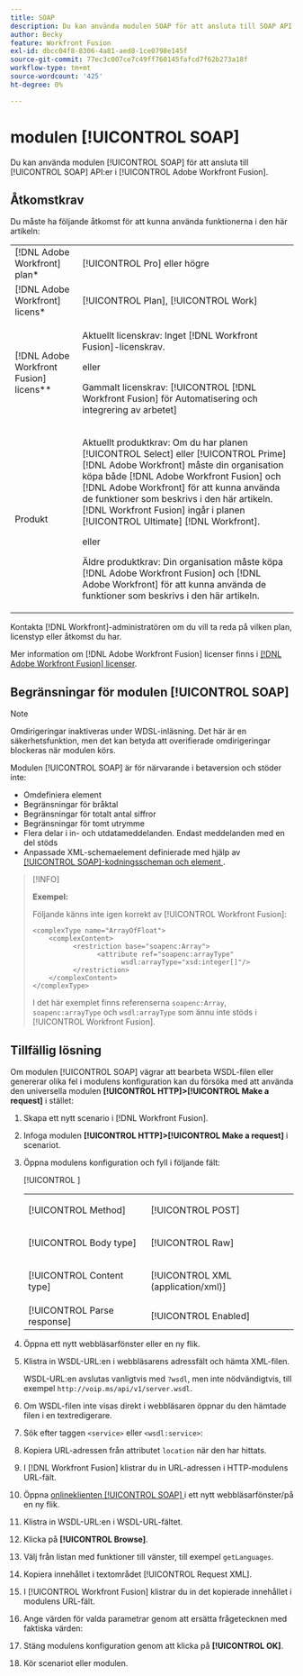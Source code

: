 ```yaml
---
title: SOAP
description: Du kan använda modulen SOAP för att ansluta till SOAP API:er i Adobe Workfront Fusion.
author: Becky
feature: Workfront Fusion
exl-id: dbcc04f8-8306-4a81-aed8-1ce0798e145f
source-git-commit: 77ec3c007ce7c49ff760145fafcd7f62b273a18f
workflow-type: tm+mt
source-wordcount: '425'
ht-degree: 0%

---
```


# modulen [!UICONTROL SOAP]

Du kan använda modulen [!UICONTROL SOAP] för att ansluta till [!UICONTROL SOAP] API:er i [!UICONTROL Adobe Workfront Fusion].

## Åtkomstkrav

Du måste ha följande åtkomst för att kunna använda funktionerna i den här artikeln:

<table style="table-layout:auto"> 
 <col> 
 <col> 
 <tbody> 
  <tr> 
   <td role="rowheader">[!DNL Adobe Workfront] plan*</td>
  <td> <p>[!UICONTROL Pro] eller högre</p> </td>
  </tr> 
  <tr data-mc-conditions=""> 
   <td role="rowheader">[!DNL Adobe Workfront] licens*</td>
   <td> <p>[!UICONTROL Plan], [!UICONTROL Work]</p> </td> 
  </tr> 
  <tr> 
   <td role="rowheader">[!DNL Adobe Workfront Fusion] licens**</td> 
   <td>
   <p>Aktuellt licenskrav: Inget [!DNL Workfront Fusion]-licenskrav.</p>
   <p>eller</p>
   <p>Gammalt licenskrav: [!UICONTROL [!DNL Workfront Fusion] för Automatisering och integrering av arbetet] </p>
   </td> 
  </tr> 
  <tr> 
   <td role="rowheader">Produkt</td> 
   <td>
   <p>Aktuellt produktkrav: Om du har planen [!UICONTROL Select] eller [!UICONTROL Prime] [!DNL Adobe Workfront] måste din organisation köpa både [!DNL Adobe Workfront Fusion] och [!DNL Adobe Workfront] för att kunna använda de funktioner som beskrivs i den här artikeln. [!DNL Workfront Fusion] ingår i planen [!UICONTROL Ultimate] [!DNL Workfront].</p>
   <p>eller</p>
   <p>Äldre produktkrav: Din organisation måste köpa [!DNL Adobe Workfront Fusion] och [!DNL Adobe Workfront] för att kunna använda de funktioner som beskrivs i den här artikeln.</p>
   </td> 
  </tr> 
 </tbody> 
</table>

Kontakta [!DNL Workfront]-administratören om du vill ta reda på vilken plan, licenstyp eller åtkomst du har.

Mer information om [!DNL Adobe Workfront Fusion] licenser finns i [[!DNL Adobe Workfront Fusion] licenser](/help/workfront-fusion/set-up-and-manage-workfront-fusion/licensing-operations-overview/license-automation-vs-integration.md).

## Begränsningar för modulen [!UICONTROL SOAP]

>[!NOTE]
>
>Omdirigeringar inaktiveras under WDSL-inläsning. Det här är en säkerhetsfunktion, men det kan betyda att overifierade omdirigeringar blockeras när modulen körs.

Modulen [!UICONTROL SOAP] är för närvarande i betaversion och stöder inte:

* Omdefiniera element
* Begränsningar för bråktal
* Begränsningar för totalt antal siffror
* Begränsningar för tomt utrymme
* Flera delar i in- och utdatameddelanden. Endast meddelanden med en del stöds
* Anpassade XML-schemaelement definierade med hjälp av [[!UICONTROL SOAP]-kodningsscheman och element ](https://schemas.xmlsoap.org).

>[!INFO]
>
>**Exempel:**
>  
>Följande känns inte igen korrekt av [!UICONTROL Workfront Fusion]:
>
>```
><complexType name="ArrayOfFloat">
>     <complexContent>
>           <restriction base="soapenc:Array">
>                 <attribute ref="soapenc:arrayType"
>                       wsdl:arrayType="xsd:integer[]"/>
>           </restriction>
>     </complexContent>
></complexType>
>```
>
>I det här exemplet finns referenserna `soapenc:Array`, `soapenc:arrayType` och `wsdl:arrayType` som ännu inte stöds i [!UICONTROL Workfront Fusion].

## Tillfällig lösning

Om modulen [!UICONTROL SOAP] vägrar att bearbeta WSDL-filen eller genererar olika fel i modulens konfiguration kan du försöka med att använda den universella modulen **[!UICONTROL HTTP]>[!UICONTROL Make a request]** i stället:

1. Skapa ett nytt scenario i [!DNL Workfront Fusion].
1. Infoga modulen **[!UICONTROL HTTP]>[!UICONTROL Make a request]** i scenariot.
1. Öppna modulens konfiguration och fyll i följande fält:

   <table style="table-layout:auto"> 
    <col> 
    <col> 
    <tbody> 
     <tr> 
      <td role="rowheader">[!UICONTROL Method]</td> 
      <td> <p>[!UICONTROL POST]</p> </td> 
     </tr> 
     <tr data-mc-conditions=""> 
      <td role="rowheader">[!UICONTROL Body type]</td> 
      <td> <p>[!UICONTROL Raw]</p> </td> [!UICONTROL ]
     </tr> 
     <tr> 
      <td role="rowheader">[!UICONTROL Content type]</td> 
      <td> <p>[!UICONTROL XML (application/xml)]</p> </td> 
     </tr> 
     <tr> 
      <td role="rowheader">[!UICONTROL Parse response]</td> 
      <td>[!UICONTROL Enabled]</td> 
     </tr> 
    </tbody> 
   </table>

   <!--![](/help/workfront-fusion/references/apps-and-modules/assets/workaround-350x443.png)-->

1. Öppna ett nytt webbläsarfönster eller en ny flik.
1. Klistra in WSDL-URL:en i webbläsarens adressfält och hämta XML-filen.

   WSDL-URL:en avslutas vanligtvis med `?wsdl`, men inte nödvändigtvis, till exempel `http://voip.ms/api/v1/server.wsdl`.

1. Om WSDL-filen inte visas direkt i webbläsaren öppnar du den hämtade filen i en textredigerare.
1. Sök efter taggen `<service>` eller `<wsdl:service>`:

   <!--![](/help/workfront-fusion/references/apps-and-modules/assets/service-350x65.png)-->

1. Kopiera URL-adressen från attributet `location` när den har hittats.
1. I [!DNL Workfront Fusion] klistrar du in URL-adressen i HTTP-modulens URL-fält.
1. Öppna [onlineklienten [!UICONTROL SOAP] ](https://wsdlbrowser.com/) i ett nytt webbläsarfönster/på en ny flik.
1. Klistra in WSDL-URL:en i WSDL-URL-fältet.
1. Klicka på **[!UICONTROL Browse]**.
1. Välj från listan med funktioner till vänster, till exempel `getLanguages`.
1. Kopiera innehållet i textområdet [!UICONTROL Request XML].
1. I [!UICONTROL Workfront Fusion] klistrar du in det kopierade innehållet i modulens URL-fält.
1. Ange värden för valda parametrar genom att ersätta frågetecknen med faktiska värden:

   <!--![](/help/workfront-fusion/references/apps-and-modules/assets/request-xml-350x172.png)-->

1. Stäng modulens konfiguration genom att klicka på **[!UICONTROL OK]**.
1. Kör scenariot eller modulen.
